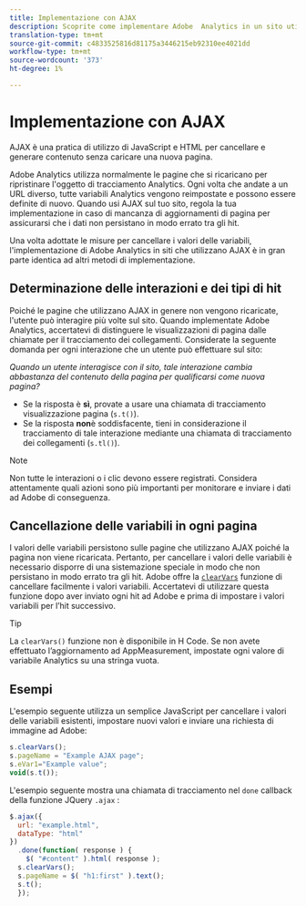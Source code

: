 ```yaml
---
title: Implementazione con AJAX
description: Scoprite come implementare Adobe  Analytics in un sito utilizzando AJAX.
translation-type: tm+mt
source-git-commit: c4833525816d81175a3446215eb92310ee4021dd
workflow-type: tm+mt
source-wordcount: '373'
ht-degree: 1%

---
```



# Implementazione con AJAX

AJAX è una pratica di utilizzo di JavaScript e HTML per cancellare e generare contenuto senza caricare una nuova pagina.

Adobe  Analytics utilizza normalmente le pagine che si ricaricano per ripristinare l&#39;oggetto di tracciamento  Analytics. Ogni volta che andate a un URL diverso, tutte  variabili Analytics vengono reimpostate e possono essere definite di nuovo. Quando usi AJAX sul tuo sito, regola la tua implementazione in caso di mancanza di aggiornamenti di pagina per assicurarsi che i dati non persistano in modo errato tra gli hit.

Una volta adottate le misure per cancellare i valori delle variabili, l&#39;implementazione di Adobe  Analytics in siti che utilizzano AJAX è in gran parte identica ad altri metodi di implementazione.

## Determinazione delle interazioni e dei tipi di hit

Poiché le pagine che utilizzano AJAX in genere non vengono ricaricate, l&#39;utente può interagire più volte sul sito. Quando implementate Adobe  Analytics, accertatevi di distinguere le visualizzazioni di pagina dalle chiamate per il tracciamento dei collegamenti. Considerate la seguente domanda per ogni interazione che un utente può effettuare sul sito:

*Quando un utente interagisce con il sito, tale interazione cambia abbastanza del contenuto della pagina per qualificarsi come nuova pagina?*

* Se la risposta è **sì**, provate a usare una chiamata di tracciamento visualizzazione pagina (`s.t()`).
* Se la risposta **non**&#x200B;è soddisfacente, tieni in considerazione il tracciamento di tale interazione mediante una chiamata di tracciamento dei collegamenti (`s.tl()`).

>[!NOTE]
>
>Non tutte le interazioni o i clic devono essere registrati. Considera attentamente quali azioni sono più importanti per monitorare e inviare i dati ad Adobe di conseguenza.

## Cancellazione delle variabili in ogni pagina

I valori delle variabili persistono sulle pagine che utilizzano AJAX poiché la pagina non viene ricaricata. Pertanto, per cancellare i valori delle variabili è necessario disporre di una sistemazione speciale in modo che non persistano in modo errato tra gli hit. Adobe offre la [`clearVars`](../vars/functions/clearvars.md) funzione di cancellare facilmente i valori variabili. Accertatevi di utilizzare questa funzione dopo aver inviato ogni hit ad Adobe e prima di impostare i valori variabili per l’hit successivo.

>[!TIP]
>
>La `clearVars()` funzione non è disponibile in H Code. Se non avete effettuato l’aggiornamento ad AppMeasurement, impostate ogni  valore di variabile Analytics su una stringa vuota.

## Esempi

L&#39;esempio seguente utilizza un semplice JavaScript per cancellare i valori delle variabili esistenti, impostare nuovi valori e inviare una richiesta di immagine ad Adobe:

```js
s.clearVars();
s.pageName = "Example AJAX page";
s.eVar1="Example value";
void(s.t());
```

L&#39;esempio seguente mostra una chiamata di tracciamento nel `done` callback della funzione JQuery `.ajax` :

```js
$.ajax({
  url: "example.html",
  dataType: "html"
})
  .done(function( response ) {
    $( "#content" ).html( response );
  s.clearVars();
  s.pageName = $( "h1:first" ).text();
  s.t();
  });
```
